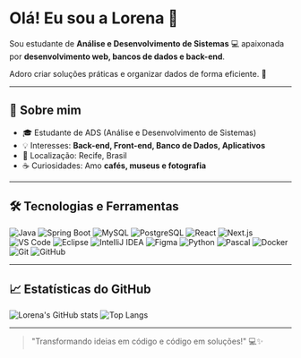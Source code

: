 # Olá! Eu sou a Lorena 👋

Sou estudante de **Análise e Desenvolvimento de Sistemas** 💻 apaixonada por **desenvolvimento web, bancos de dados e back-end**.  

Adoro criar soluções práticas e organizar dados de forma eficiente. 🚀  

---

## 🔹 Sobre mim
- 🎓 Estudante de ADS (Análise e Desenvolvimento de Sistemas)  
- 💡 Interesses: **Back-end, Front-end, Banco de Dados, Aplicativos**  
- 📍 Localização: Recife, Brasil  
- ☕ Curiosidades: Amo **cafés, museus e fotografia**  

---

## 🛠 Tecnologias e Ferramentas
![Java](https://img.shields.io/badge/Java-ED8B00?style=flat&logo=java&logoColor=white)
![Spring Boot](https://img.shields.io/badge/Spring%20Boot-6DB33F?style=flat&logo=spring&logoColor=white)
![MySQL](https://img.shields.io/badge/MySQL-4479A1?style=flat&logo=mysql&logoColor=white)
![PostgreSQL](https://img.shields.io/badge/PostgreSQL-336791?style=flat&logo=postgresql&logoColor=white)
![React](https://img.shields.io/badge/React-61DAFB?style=flat&logo=react&logoColor=black)
![Next.js](https://img.shields.io/badge/Next.js-000000?style=flat&logo=nextdotjs&logoColor=white)
![VS Code](https://img.shields.io/badge/VS%20Code-007ACC?style=flat&logo=visual-studio-code&logoColor=white)
![Eclipse](https://img.shields.io/badge/Eclipse-2C2255?style=flat&logo=eclipse&logoColor=white)
![IntelliJ IDEA](https://img.shields.io/badge/IntelliJ%20IDEA-000000?style=flat&logo=intellij-idea&logoColor=white)
![Figma](https://img.shields.io/badge/Figma-F24E1E?style=flat&logo=figma&logoColor=white)
![Python](https://img.shields.io/badge/Python-3776AB?style=flat&logo=python&logoColor=white)
![Pascal](https://img.shields.io/badge/Pascal-FF0000?style=flat&logo=delphi&logoColor=white)
![Docker](https://img.shields.io/badge/Docker-2496ED?style=flat&logo=docker&logoColor=white)
![Git](https://img.shields.io/badge/Git-F05032?style=flat&logo=git&logoColor=white)
![GitHub](https://img.shields.io/badge/GitHub-181717?style=flat&logo=github&logoColor=white)

---

## 📈 Estatísticas do GitHub
![Lorena's GitHub stats](https://github-readme-stats.vercel.app/api?username=LorenaLira&show_icons=true&theme=radical)
![Top Langs](https://img.shields.io/badge/Top%20Languages-compact?style=flat)

---

> "Transformando ideias em código e código em soluções!" 💻✨

